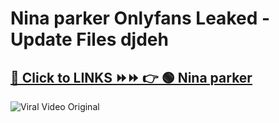 
 # Nina parker Onlyfans Leaked - Update Files djdeh

## <h2><a href="https://clipsfans.com/Nina_parker&ref=git">🔗 Click to LINKS ⏩⏩ 👉 🟢 Nina parker </a></h2>

<a href="https://clipsfans.com/Nina_parker&ref=git" rel="nofollow" data-target="animated-image.originalLink"><img src="https://i.ibb.co.com/xMMVF88/686577567.gif" alt="Viral Video Original" style="max-width: 100%; display: inline-block;" data-target="animated-image.originalImage"></a>

